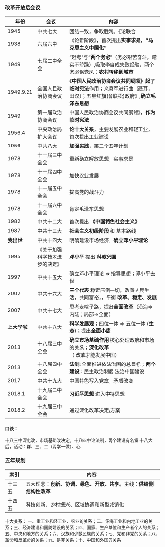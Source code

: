 ### 改革开放后会议

年份|会议|内容
|-|-|-|
1945|中共七大|团结一致，争取胜利。《论联合
1938|六届六中|《论新阶段》，首次提出**实事求是**，**“马克思主义中国化”**
1949|七届二中全会|“赶考”与“**两个务必**”（务必艰苦奋斗，踏实不骄躁）,吸取李自成失败经验，两个务必保党风；**农村转移到城市**
1949.9.21|全国人民政治协商会议|《**中国人民政治协商会议共同纲领》**起了**临时宪法**作用；义勇军进行曲（聂耳，田汉）；五星红旗(曾联松)政府》,**确立毛泽东思想**
1949|第一届政治协商会议|中国人民政治协商会议共同纲领》，**作为临时宪法**
1956.4|中央政治局扩大会议|**论十大关系**，主要发展农业和轻工业，首次提出工业建设
1956|中共八大|**加强实践**，第二个五年计划
1978|十一届三中全会|重新确立解放思想，实事求是
1978|十一届四中全会|加快农业发展
1978|十一届五中全会|提高党的战斗力
1978|十一届六中全会|肯定毛泽东思想
1982|中共十二大|首次提出 **《中国特色社会主义》**
1987|中共十三大| **社会主义初级阶段** 和 基本路线
__我出世__|中共十四大|明确建设市场经济，**确立邓小平理论**
1995|《关于加强科学技术进步的决定》|**邓小平** 提出 **科教兴国** 
1997|中共十五大|确立邓小平理论 => 指导思想；邓小平去世
2002|中共十六大|**三个代表** 稳定压倒一切，改善人民生活，共同富裕，，平衡 **改革、稳定、发展**
2007|中共十七大|思考走啥子路，提出**全面改革**（沿海=>内陆；局部=>全面）
__上大学啦__|中共十八大|**科学发展观**；四位一体 => 五位一体 (__生态__)；提出**全面小康**
2013|十八届三中全会|__确立市场基础作用__ 核心处理政府和市场的关系；__深化改革__（ 改革才能发展中国）
2013|十八届四中全会| __法制:__ 全面推进依法治国的总目标；**两个建设**：民主政治制度 法治中国建设
2017|中共十九大|中国特色写入党章，矛盾改变
2018.1|十九届二中全会| __习近平思想__ 进入中特思想
2018.2|十九届三中全会|通过深化改革决定/方案

#### 口诀：
十八三中深化改，市场基础改决定。十八四中论法制，两个建设有名堂
十八大后，活动：群、三、二（两学一做）、心

### 五年规划

索引|内容
|-|-|
十三五| 五大理念：**创新、协调、绿色、开放、共享**。主线：**供给侧结构性改革**
十四五| 科技创新、乡村振兴、区域协调和新型城镇化

十大关系：
一、重工业和轻工业、农业的关系；二、沿海工业和内地工业的关系；三、经济建设和国防建设的关系；四、国家、生产单位和生产者个人的关系；五、中央和地方的关系；六、汉族和少数民族的关系；七、党和非党的关系；八、革命和反革命的关系；九、是非关系；十、中国和外国的关系
